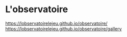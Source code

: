 # L'observatoire 

https://lobservatoirelejeu.github.io/observatoire/
https://lobservatoirelejeu.github.io/observatoire/gallery
